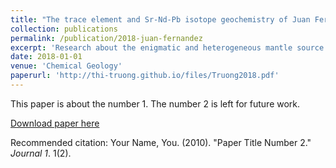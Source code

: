 ```yaml
---
title: "The trace element and Sr-Nd-Pb isotope geochemistry of Juan Fernandez lavas reveal variable contributions from a high-<sup>3</sup>He/<sup>4</sup>He mantle plume"
collection: publications
permalink: /publication/2018-juan-fernandez
excerpt: 'Research about the enigmatic and heterogeneous mantle source of the Juan Fernandez Islands, SE Chile.'
date: 2018-01-01
venue: 'Chemical Geology'
paperurl: 'http://thi-truong.github.io/files/Truong2018.pdf'
---
```

This paper is about the number 1. The number 2 is left for future work.

[Download paper here](http://thi-truong.github.io/files/Truong2018.pdf)

Recommended citation: Your Name, You. (2010). "Paper Title Number 2." <i>Journal 1</i>. 1(2).
